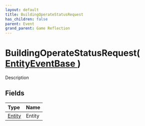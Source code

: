```yaml
---
layout: default
title: BuildingOperateStatusRequest
has_children: false
parent: Event
grand_parent: Game Reflection
---
```

# BuildingOperateStatusRequest( [ EntityEventBase ](/riftbreaker-wiki/docs/game-reflection/events/entity_event_base/) )
Description 

## Fields

| Type | Name |
|:----------|:--------------|
| [Entity](/riftbreaker-wiki/docs/game-reflection/classes/entity/) | Entity |

